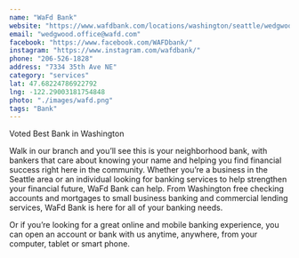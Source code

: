 ```yaml
---
name: "WaFd Bank"
website: "https://www.wafdbank.com/locations/washington/seattle/wedgwood"
email: "wedgwood.office@wafd.com"
facebook: "https://www.facebook.com/WAFDbank/"
instagram: "https://www.instagram.com/wafdbank/"
phone: "206-526-1828"
address: "7334 35th Ave NE"
category: "services"
lat: 47.68224786922792
lng: -122.29003181754848
photo: "./images/wafd.png"
tags: "Bank"
---
```


Voted Best Bank in Washington

Walk in our branch and you’ll see this is your neighborhood bank, with bankers that care about knowing your name and helping you find financial success right here in the community. Whether you’re a business in the Seattle area or an individual looking for banking services to help strengthen your financial future, WaFd Bank can help. From Washington free checking accounts and mortgages to small business banking and commercial lending services, WaFd Bank is here for all of your banking needs.

Or if you’re looking for a great online and mobile banking experience, you can open an account or bank with us anytime, anywhere, from your computer, tablet or smart phone.